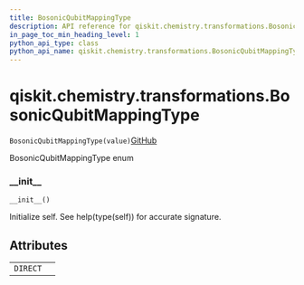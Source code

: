 ```yaml
---
title: BosonicQubitMappingType
description: API reference for qiskit.chemistry.transformations.BosonicQubitMappingType
in_page_toc_min_heading_level: 1
python_api_type: class
python_api_name: qiskit.chemistry.transformations.BosonicQubitMappingType
---
```


# qiskit.chemistry.transformations.BosonicQubitMappingType

<span id="qiskit.chemistry.transformations.BosonicQubitMappingType" />

`BosonicQubitMappingType(value)`[GitHub](https://github.com/qiskit-community/qiskit-aqua/tree/stable/0.9/qiskit/chemistry/transformations/bosonic_transformation.py "view source code")

BosonicQubitMappingType enum

### \_\_init\_\_

<span id="qiskit.chemistry.transformations.BosonicQubitMappingType.__init__" />

`__init__()`

Initialize self. See help(type(self)) for accurate signature.

## Attributes

|          |   |
| -------- | - |
| `DIRECT` |   |


